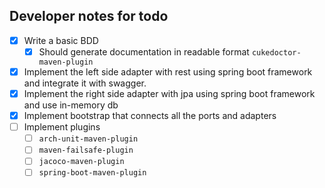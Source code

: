 ## Developer notes for todo

- [x] Write a basic BDD
    - [x] Should generate documentation in readable format `cukedoctor-maven-plugin`
- [x] Implement the left side adapter with rest using spring boot framework and integrate it with swagger.
- [x] Implement the right side adapter with jpa using spring boot framework and use in-memory db
- [x] Implement bootstrap that connects all the ports and adapters
- [ ] Implement plugins
    - [ ] `arch-unit-maven-plugin`
    - [ ] `maven-failsafe-plugin`
    - [ ] `jacoco-maven-plugin`
    - [ ] `spring-boot-maven-plugin`
